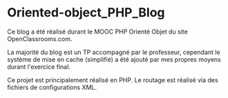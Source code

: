 # Oriented-object_PHP_Blog

Ce blog a été réalisé durant le MOOC PHP Orienté Objet du site OpenClassrooms.com.

La majorité du blog est un TP accompagné par le professeur, cependant le système de mise en cache (simplifié) a été ajouté par mes propres moyens durant l'exercice final.

Ce projet est principalement réalisé en PHP. Le routage est réalisé via des fichiers de configurations XML.